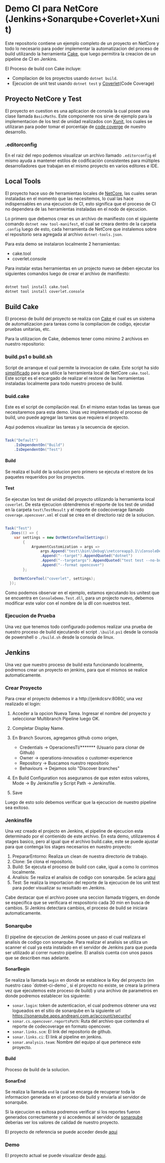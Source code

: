 # Demo CI para NetCore (Jenkins+Sonarqube+Coverlet+Xunit)

Este repositorio contiene un ejemplo completo de un proyecto en NetCore y todo lo necesario para poder implementar la automatizacion del proceso de build utilizando la herramienta [Cake](https://cakebuild.net/), que luego permitira la creacion de un pipeline de CI en Jenkins.

El Proceso de build con Cake incluye:

* Compilacion de los proyectos usando `dotnet build`.
* Ejecucion de unit test usando `dotnet test` y [Coverlet](https://github.com/coverlet-coverage/coverlet)(Code Coverage)

## Proyecto NetCore y Test

El proyecto en cuestion es una aplicacion de consola la cual posee una clase llamada `BasicMaths`. Este componente nos sirve de ejemplo para la implementacion de los test de unidad realizados con [Xunit](https://xunit.net/), los cuales se utilizaran para poder tomar el porcentaje de [code coverge](https://es.wikipedia.org/wiki/Cobertura_de_c%C3%B3digo) de nuestro desarrollo.

### .editorconfig

En el raiz del repo podemos visualizar un archivo llamado `.editorconfig` el mismo ayuda a mantener estilos de codificación consistentes para múltiples desarrolladores que trabajan en el mismo proyecto en varios editores e IDE.

## Local Tools

El proyecto hace uso de herramientas locales de [NetCore](https://docs.microsoft.com/es-es/dotnet/core/tools/local-tools-how-to-use), las cuales seran instaladas en el momento que las necesitemos, lo cual las hace indispensables en una ejecucion de CI, esto significa que el proceso de CI no dependera de las herramientas instaladas en el nodo de ejecucion. 

Lo primero que debemos crear es un archivo de manifiesto  con el siguiente comando `dotnet new tool-manifest`, el cual se creara dentro de la carpeta `.config` luego de esto, cada herramienta de NetCore que instalemos sobre el repositorio sera agregada al archivo `dotnet-tools.json`.

Para esta demo se instalaron localmente 2 herramientas:

* cake.tool
* coverlet.console

Para instalar estas herramientas en un projecto nuevo se deben ejecutar los siguientes comandos luego de crear el archivo de manifiesto:

```sh

dotnet tool install cake.tool
dotnet tool install coverlet.console

```

## Build Cake

El proceso de build del proyecto se realiza con [Cake](https://cakebuild.net/) el cual es un sistema de automatizacion para tareas como la compilacion de codigo, ejecutar pruebas unitarias, etc.

Para la utilizacion de Cake, debemos tener como minimo 2 archivos en nuestro repositorio:

### build.ps1 o build.sh 

Script de arranque el cual permite la invocacion de cake. Este script ha sido [simplificado](https://andrewlock.net/simplifying-the-cake-global-tool-bootstrapper-scripts-in-netcore3-with-local-tools/) para que utilice la herramienta local de NetCore `cake.tool`. Este script es el encargado de realizar el restore de las herramientas instaladas localmente para todo nuestro proceso de build.

### buid.cake  

Este es el script de compilación real. En el mismo estan todas las tareas que necesitaremos para esta demo. Unas vez implementado el proceso de build, uno puede agregar las tareas que requiera el proyecto.

Aqui podemos visualizar las tareas y la secuencia de ejecion.

```csharp

Task("Default")
    .IsDependentOn("Build")
    .IsDependentOn("Test")

``` 

#### Build

Se realiza el build de la solucion pero primero se ejecuta el restore de los paquetes requeridos por los proyectos.

#### Test

Se ejecutan los test de unidad del proyecto utilizando la herramienta local `coverlet`. De esta ejecucion obtendremos el reporte de los test de unidad en la carpeta `test\TestResult` y el reporte de codecoverage llamado `coverage.opencover.xml` el cual se crea en el directorio raiz de la solucion.

```csharp

Task("Test")
  .Does(() => {
    var settings = new DotNetCoreToolSettings()
        {
            ArgumentCustomization = args => 
                args.Append("test\\bin\\Debug\\netcoreapp3.1\\ConsoleDemo.Test.dll")
                .Append("--target").AppendQuoted("dotnet")
                .Append("--targetargs").AppendQuoted("test test --no-build --logger trx;LogFileName=unit_tests.xml")
                .Append("--format opencover")
        };  

    DotNetCoreTool("coverlet", settings);
  });

```
Como podemos observar en el ejemplo, estamos ejecutando los unitest que se encuentra en `ConsoleDemo.Test.dll`, para un projecto nuevo, debemos modificar este valor con el nombre de la dll con nuestros test.

### Ejecucion de Prueba

Una vez que tenemos todo configurado podemos realizar una prueba de nuestro proceso de build ejecutando el script `.\build.ps1` desde la consola de powershell o `./build.sh` desde la consola de linux.

## Jenkins

Una vez que nuestro proceso de build esta funcionando localmente, podremos crear un proyecto en jenkins, para que el mismos se realice automaticamente.

### Crear Proyecto

Para crear el proyecto debemos ir a http://jenkdcsrv:8080/, una vez realizado el login:

1. Acceder a la opcion Nueva Tarea. Ingresar el nombre del proyecto y seleccionar Multibranch Pipeline luego OK.
2. Completar Display Name.
3. En Branch Sources, agregamos github como origen,
   * Credentials -> OperacionesTI/******* (Usuario para clonar de Github) 
   * Owner -> operations-innovatios o customer-experience
   * Repository -> Buscamos nuestro repositorio
   * Behaviours -> Dejamos solo "Discover branches"

4. En Build Configuration nos aseguramos de que esten estos valores, Mode -> By Jenkinsfile y Script Path -> Jenkinsfile.

5. Save

Luego de esto solo debemos verificar que la ejecucion de nuestro pipeline sea exitoso.

### Jenkinsfile

Una vez creado el projecto en Jenkins, el pipeline de ejecucion esta determinado por el contienido de este archivo.
En esta demo, utilizaremos 4 stages basico, pero al igual que el archivo build.cake, este se puede ajustar para que contenga los stages necesarios en nuestro proyecto:

1. PrepararEntorno: Realiza un clean de nuestra directorio de trabajo.
2. Clone: Se clona el repositorio.
3. Build: Se ejecuta el proceso de build con cake, igual a como lo corrimos localmente.
4. Analisis: Se realiza el analisis de codigo con sonarqube. Se aclara [aqui](#sonarqube)
5. Test: Se realiza la importacion del reporte de la ejecucion de los unit test para poder visualizar su resultado en Jenkins.

Cabe destacar que el archivo posee una seccion llamada triggers, en donde se especifica que se verificara el respositorio cada 30 min en busca de cambios. Si Jenkins detectara cambios, el proceso de build se iniciara automaticamente.

### Sonarqube

El pipeline de ejecucion de Jenkins posee un paso el cual realizara el analisis de codigo con sonarqube. Para realizar el analisis se utiliza un scanner el cual ya esta instalado en el servidor de Jenkins para que pueda ser utilizado al correr nuestro pipeline. El analisis cuenta con unos pasos que se describen mas adelante.

#### SonarBegin

Se realiza la llamada `begin` en donde se establece la Key del proyecto (en nuestro caso `dotnet-ci-demo´, si el proyecto no existe, se creara la primera vez que ejecutemos este proceso de build) y una archivo de parametros en donde podremos establecer los siguiente:

* `sonar.login`: token de autenticacion, el cual podremos obtener una vez logueados en el sitio de sonarqube en la siguiente url https://sonarqube.apps.andreani.com.ar/account/security/ 
* `sonar.cs.opencover.reportsPath`: Ruta del archivo que contendra el reporte de codecoverage en formato opencover.
* `sonar.links.scm`: El link del repositorio de github.
* `sonar.links.ci`: El link al pipeline en jenkins.
* `sonar.analysis.team`: Nombre del equipo al que pertenece este proyecto. 

#### Build

Proceso de build de la solucion.

#### SonarEnd

Se realiza la llamada `end` la cual se encarga de recuperar toda la informacion generada en el proceso de build y enviarla al servidor de sonarqube.

Si la ejecucion es exitosa podremos verificar si los reportes fueron generados correctamente y si accedemos al servidor de [sonarqube](https://sonarqube.apps.andreani.com.ar) deberias ver los valores de calidad de nuestro proyecto.

El proyecto de referencia se puede acceder desde [aqui](https://sonarqube.apps.andreani.com.ar/dashboard?id=dotnet-ci-demo)

### Demo

El proyecto actual se puede visualizar desde [aqui](http://jenkdcsrv:8080/blue/organizations/jenkins/dotnet-ci-demo/activity).

